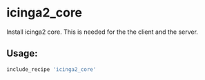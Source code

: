 # icinga2_core

Install icinga2 core. This is needed for the the client and the server.

## Usage:

```ruby
include_recipe 'icinga2_core'
```
